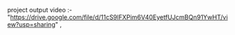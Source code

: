 project output video :- "https://drive.google.com/file/d/11cS9lFXPim6V40EyetfUJcmBQn91YwHT/view?usp=sharing" ,

